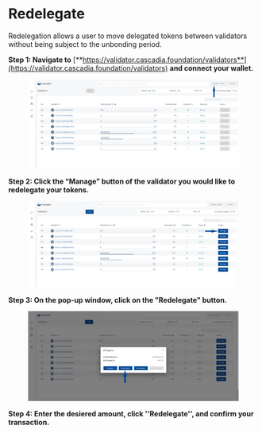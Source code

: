 # Redelegate

Redelegation allows a user to move delegated tokens between validators without being subject to the unbonding period.



**Step 1: Navigate to** [**https://validator.cascadia.foundation/validators**](https://validator.cascadia.foundation/validators) **and connect your wallet.**

<figure><img src="../.gitbook/assets/Redelegate2 (1) (3).png" alt=""><figcaption></figcaption></figure>



**Step 2: Click the “Manage” button of the validator you would like to redelegate your tokens.**

<figure><img src="../.gitbook/assets/Redelegate3 (1).png" alt=""><figcaption></figcaption></figure>



**Step 3: On the pop-up window, click on the "Redelegate" button.**

<figure><img src="../.gitbook/assets/Re-delegate1.png" alt=""><figcaption></figcaption></figure>



**Step 4: Enter the desiered amount, click ''Redelegate'', and confirm your transaction.**
